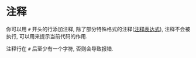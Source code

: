 
# 注释

你可以用 `#` 开头的行添加注释, 除了部分特殊格式的注释([注释表达式](./comment_expression.md)), 注释不会被执行, 可以用来提示当前代码的作用.

注释行在 `#` 后至少有一个字符, 否则会导致报错.
